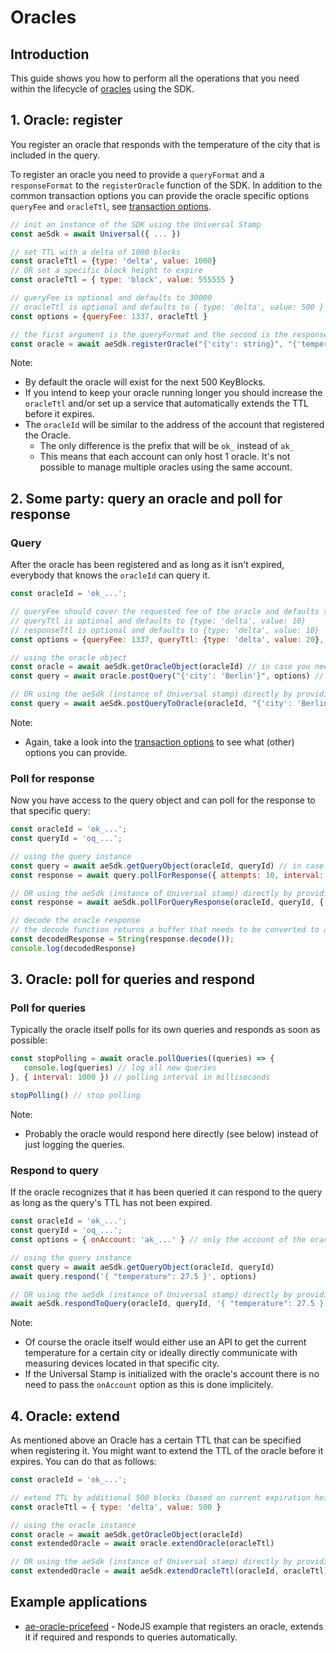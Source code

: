 # Oracles

## Introduction

This guide shows you how to perform all the operations that you need within the lifecycle of [oracles](https://aeternity.com/protocol/oracles) using the SDK.

## 1. Oracle: register
You register an oracle that responds with the temperature of the city that is included in the query.

To register an oracle you need to provide a `queryFormat` and a `responseFormat` to the `registerOracle` function of the SDK. In addition to the common transaction options you can provide the oracle specific options `queryFee` and `oracleTtl`, see [transaction options](../transaction-options.md#oracleregistertx).

```js
// init an instance of the SDK using the Universal Stamp
const aeSdk = await Universal({ ... })

// set TTL with a delta of 1000 blocks
const oracleTtl = {type: 'delta', value: 1000}
// OR set a specific block height to expire
const oracleTtl = { type: 'block', value: 555555 }

// queryFee is optional and defaults to 30000
// oracleTtl is optional and defaults to { type: 'delta', value: 500 }
const options = {queryFee: 1337, oracleTtl }

// the first argument is the queryFormat and the second is the responseFormat
const oracle = await aeSdk.registerOracle("{'city': string}", "{'temperature': int}", options)
```

Note:

- By default the oracle will exist for the next 500 KeyBlocks.
- If you intend to keep your oracle running longer you should increase the `oracleTtl` and/or set up a service that automatically extends the TTL before it expires.
- The `oracleId` will be similar to the address of the account that registered the Oracle.
   - The only difference is the prefix that will be `ok_` instead of `ak_`
   - This means that each account can only host 1 oracle. It's not possible to manage multiple oracles using the same account.

## 2. Some party: query an oracle and poll for response

### Query
After the oracle has been registered and as long as it isn't expired, everybody that knows the `oracleId` can query it.

```js
const oracleId = 'ok_...';

// queryFee should cover the requested fee of the oracle and defaults to 30000
// queryTtl is optional and defaults to {type: 'delta', value: 10}
// responseTtl is optional and defaults to {type: 'delta', value: 10}
const options = {queryFee: 1337, queryTtl: {type: 'delta', value: 20}, responseTtl: {type: 'delta', value: 50}}

// using the oracle object
const oracle = await aeSdk.getOracleObject(oracleId) // in case you need to instantiate the oracle object first
const query = await oracle.postQuery("{'city': 'Berlin'}", options) // using the oracle instance

// OR using the aeSdk (instance of Universal stamp) directly by providing the oracleId
const query = await aeSdk.postQueryToOracle(oracleId, "{'city': 'Berlin'}", options)
```

Note:

- Again, take a look into the [transaction options](../transaction-options.md#oraclequerytx) to see what (other) options you can provide.

### Poll for response
Now you have access to the query object and can poll for the response to that specific query:

```js
const oracleId = 'ok_...';
const queryId = 'oq_...';

// using the query instance
const query = await aeSdk.getQueryObject(oracleId, queryId) // in case you need to get the query instance first
const response = await query.pollForResponse({ attempts: 10, interval: 6000 })

// OR using the aeSdk (instance of Universal stamp) directly by providing the oracleId
const response = await aeSdk.pollForQueryResponse(oracleId, queryId, { attempts: 10, interval: 6000 })

// decode the oracle response
// the decode function returns a buffer that needs to be converted to a string
const decodedResponse = String(response.decode());
console.log(decodedResponse)
```

## 3. Oracle: poll for queries and respond

### Poll for queries
Typically the oracle itself polls for its own queries and responds as soon as possible:

```js
const stopPolling = await oracle.pollQueries((queries) => {
   console.log(queries) // log all new queries
}, { interval: 1000 }) // polling interval in milliseconds

stopPolling() // stop polling
```

Note:

- Probably the oracle would respond here directly (see below) instead of just logging the queries.

### Respond to query
If the oracle recognizes that it has been queried it can respond to the query as long as the query's TTL
has not been expired.

```js
const oracleId = 'ok_...';
const queryId = 'oq_...';
const options = { onAccount: 'ak_...' } // only the account of the oracle can respond to the query

// using the query instance
const query = await aeSdk.getQueryObject(oracleId, queryId)
await query.respond('{ "temperature": 27.5 }', options)

// OR using the aeSdk (instance of Universal stamp) directly by providing the oracleId and the queryId
await aeSdk.respondToQuery(oracleId, queryId, '{ "temperature": 27.5 }', options)
```

Note:

- Of course the oracle itself would either use an API to get the current temperature for a certain city or ideally directly communicate with measuring devices located in that specific city.
- If the Universal Stamp is initialized with the oracle's account there is no need to pass the `onAccount` option as this is done implicitely.

## 4. Oracle: extend
As mentioned above an Oracle has a certain TTL that can be specified when registering it. You might want to extend the TTL of the oracle before it expires. You can do that as follows:

```js
const oracleId = 'ok_...';

// extend TTL by additional 500 blocks (based on current expiration height of the oracle)
const oracleTtl = { type: 'delta', value: 500 }

// using the oracle instance
const oracle = await aeSdk.getOracleObject(oracleId)
const extendedOracle = await oracle.extendOracle(oracleTtl)

// OR using the aeSdk (instance of Universal stamp) directly by providing the oracleId
const extendedOracle = await aeSdk.extendOracleTtl(oracleId, oracleTtl)
```

## Example applications

- [ae-oracle-pricefeed](https://github.com/aeternity/ae-oracle-pricefeed)
      - NodeJS example that registers an oracle, extends it if required and responds to queries automatically.